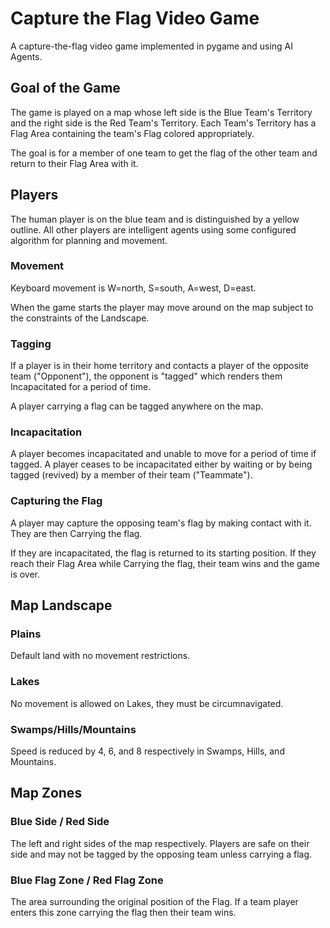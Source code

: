 # Capture the Flag Video Game

A capture-the-flag video game implemented in pygame and using AI Agents. 


## Goal of the Game

The game is played on a map whose left side is the Blue Team's Territory and the 
right side is the Red Team's Territory. Each Team's Territory has a Flag Area containing
the team's Flag colored appropriately. 

The goal is for a member of one team to get the flag of the other team and return to their
Flag Area with it.



## Players

The human player is on the blue team and is distinguished by a yellow outline. All other players are
intelligent agents using some configured algorithm for planning and movement.


### Movement
Keyboard movement is W=north, S=south, A=west, D=east.

When the game starts the player may move around on the map subject to the constraints 
of the Landscape.

### Tagging
If a player is in their home territory and contacts a player of the opposite team ("Opponent"), 
the opponent is "tagged" which renders them Incapacitated for a period of time.

A player carrying a flag can be tagged anywhere on the map.

### Incapacitation
A player becomes incapacitated and unable to move for a period of time if tagged. 
A player ceases to be incapacitated either by waiting or by being tagged (revived) by a member of their team ("Teammate").

### Capturing the Flag
A player may capture the opposing team's flag by making contact with it. They are then 
Carrying the flag.

If they are incapacitated, the flag is returned to its starting position. 
If they reach their Flag Area while Carrying the flag, their team wins and the game is over.



## Map Landscape

### Plains
Default land with no movement restrictions.

### Lakes
No movement is allowed on Lakes, they must be circumnavigated.

### Swamps/Hills/Mountains
Speed is reduced by 4, 6, and 8 respectively in Swamps, Hills, and Mountains.



## Map Zones

### Blue Side / Red Side
The left and right sides of the map respectively. Players are safe on their side and may not be tagged
by the opposing team unless carrying a flag.

### Blue Flag Zone / Red Flag Zone
The area surrounding the original position of the Flag. If a team player
enters this zone carrying the flag then their team wins.
